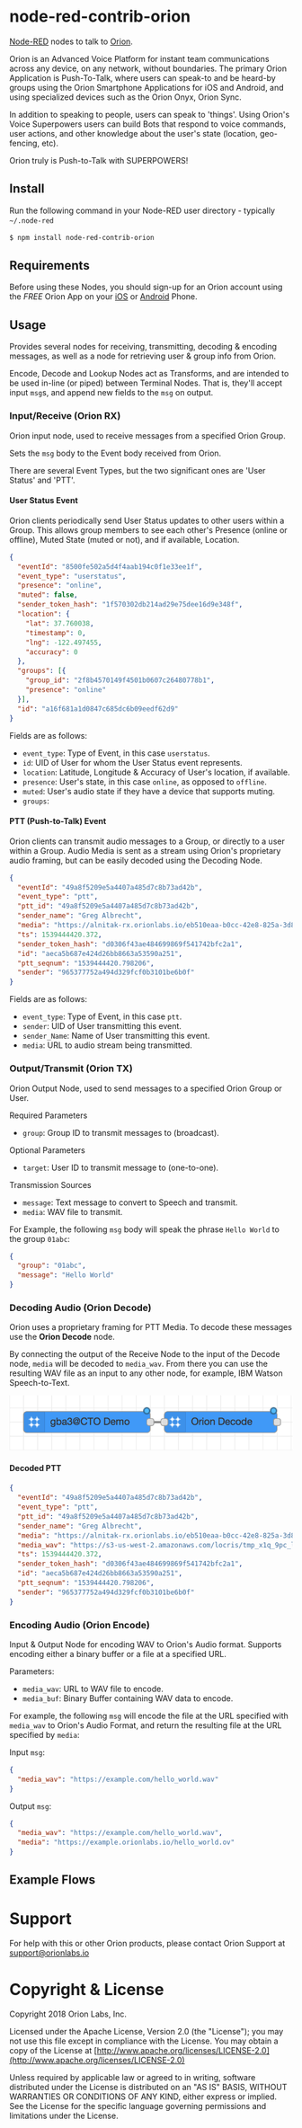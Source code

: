 node-red-contrib-orion
======================

<a href="http://nodered.org" target="_new">Node-RED</a> nodes to talk to <a href="http://orionlabs.io" target="_new">Orion</a>.

Orion is an Advanced Voice Platform for instant team communications across any
device, on any network, without boundaries. The primary Orion Application is
Push-To-Talk, where users can speak-to and be heard-by groups using the Orion
Smartphone Applications for iOS and Android, and using specialized devices
such as the Orion Onyx, Orion Sync.

In addition to speaking to people, users can speak to 'things'. Using Orion's
Voice Superpowers users can build Bots that respond to voice commands, user
actions, and other knowledge about the user's state (location, geo-fencing, etc).

Orion truly is Push-to-Talk with SUPERPOWERS!

Install
-------

Run the following command in your Node-RED user directory - typically `~/.node-red`

```bash
$ npm install node-red-contrib-orion
```

Requirements
------------

Before using these Nodes, you should sign-up for an Orion account using the
*FREE* Orion App on your [iOS](https://itunes.apple.com/us/app/orion-communications-onyx/id984202314?ls=1&mt=8) or [Android](https://play.google.com/store/apps/details?id=com.onbeep.obiwan) Phone.

Usage
-----

Provides several nodes for receiving, transmitting, decoding & encoding messages, as well as a node for retrieving user & group info from Orion.

Encode, Decode and Lookup Nodes act as Transforms, and are intended to be used in-line (or piped) between Terminal Nodes. That is, they'll accept input `msg`s, and append new fields to the `msg` on output.

### Input/Receive (Orion RX)

Orion input node, used to receive messages from a specified Orion Group.

Sets the `msg` body to the Event body received from Orion.

There are several Event Types, but the two significant ones are 'User Status' and 'PTT'.

#### User Status Event

Orion clients periodically send User Status updates to other users within a Group. This allows group
members to see each other's Presence (online or offline), Muted State (muted or not), and if available,
Location.

```json
{
  "eventId": "8500fe502a5d4f4aab194c0f1e33ee1f",
  "event_type": "userstatus",
  "presence": "online",
  "muted": false,
  "sender_token_hash": "1f570302db214ad29e75dee16d9e348f",
  "location": {
    "lat": 37.760038,
    "timestamp": 0,
    "lng": -122.497455,
    "accuracy": 0
  },
  "groups": [{
    "group_id": "2f8b4570149f4501b0607c26480778b1",
    "presence": "online"
  }],
  "id": "a16f681a1d0847c685dc6b09eedf62d9"
}
```

Fields are as follows:
- `event_type`: Type of Event, in this case `userstatus`.
- `id`: UID of User for whom the User Status event represents.
- `location`: Latitude, Longitude & Accuracy of User's location, if available.
- `presence`: User's state, in this case `online`, as opposed to `offline`.
- `muted`: User's audio state if they have a device that supports muting.
- `groups`:


#### PTT (Push-to-Talk) Event

Orion clients can transmit audio messages to a Group, or directly to a user within a Group. Audio Media
is sent as a stream using Orion's proprietary audio framing, but can be easily decoded using the Decoding Node.

```json
{
  "eventId": "49a8f5209e5a4407a485d7c8b73ad42b",
  "event_type": "ptt",
  "ptt_id": "49a8f5209e5a4407a485d7c8b73ad42b",
  "sender_name": "Greg Albrecht",
  "media": "https://alnitak-rx.orionlabs.io/eb510eaa-b0cc-42e8-825a-3d87156bad22.ov",
  "ts": 1539444420.372,
  "sender_token_hash": "d0306f43ae484699869f541742bfc2a1",
  "id": "aeca5b687e424d26bb8663a53590a251",
  "ptt_seqnum": "1539444420.798206",
  "sender": "965377752a494d329fcf0b3101be6b0f"
}
```

Fields are as follows:
- `event_type`: Type of Event, in this case `ptt`.
- `sender`: UID of User transmitting this event.
- `sender_Name`: Name of User transmitting this event.
- `media`: URL to audio stream being transmitted.

### Output/Transmit (Orion TX)

Orion Output Node, used to send messages to a specified Orion Group or User.

Required Parameters
- `group`: Group ID to transmit messages to (broadcast).

Optional Parameters
- `target`: User ID to transmit message to (one-to-one).

Transmission Sources
- `message`: Text message to convert to Speech and transmit.
- `media`: WAV file to transmit.

For Example, the following `msg` body will speak the phrase ``Hello World`` to the group ``01abc``:


```json
{
  "group": "01abc",
  "message": "Hello World"
}
```

### Decoding Audio (Orion Decode)

Orion uses a proprietary framing for PTT Media. To decode these messages use the **Orion Decode** node.

By connecting the output of the Receive Node to the input of the Decode node, `media` will be decoded to `media_wav`. From there you can use the resulting WAV file as an input to any other node, for example, IBM Watson Speech-to-Text.

![Orion RX->Orion Decode](docs/orion_rx-orion_decode.png)

#### Decoded PTT

```json
{
  "eventId": "49a8f5209e5a4407a485d7c8b73ad42b",
  "event_type": "ptt",
  "ptt_id": "49a8f5209e5a4407a485d7c8b73ad42b",
  "sender_name": "Greg Albrecht",
  "media": "https://alnitak-rx.orionlabs.io/eb510eaa-b0cc-42e8-825a-3d87156bad22.ov",
  "media_wav": "https://s3-us-west-2.amazonaws.com/locris/tmp_x1q_9pc_locris_out_wav_.wav",
  "ts": 1539444420.372,
  "sender_token_hash": "d0306f43ae484699869f541742bfc2a1",
  "id": "aeca5b687e424d26bb8663a53590a251",
  "ptt_seqnum": "1539444420.798206",
  "sender": "965377752a494d329fcf0b3101be6b0f"
}
```


### Encoding Audio (Orion Encode)

Input & Output Node for encoding WAV to Orion's Audio format. Supports encoding
either a binary buffer or a file at a specified URL.

Parameters:

- `media_wav`: URL to WAV file to encode.
- `media_buf`: Binary Buffer containing WAV data to encode.

For example, the following `msg` will encode the file at the URL specified with `media_wav` to Orion's Audio Format, and return the resulting file at the URL specified by `media`:

Input `msg`:
```json
{
  "media_wav": "https://example.com/hello_world.wav"
}
```
Output `msg`:
```json
{
  "media_wav": "https://example.com/hello_world.wav",
  "media": "https://example.orionlabs.io/hello_world.ov"
}

```

## Example Flows

# Support

For help with this or other Orion products, please contact Orion Support at [support@orionlabs.io](mailto:support@orionlabs.io?subject=node-red-contrib-orion)

# Copyright & License

Copyright 2018  Orion Labs, Inc.

Licensed under the Apache License, Version 2.0 (the "License");
you may not use this file except in compliance with the License.
You may obtain a copy of the License at [http://www.apache.org/licenses/LICENSE-2.0](http://www.apache.org/licenses/LICENSE-2.0)

Unless required by applicable law or agreed to in writing, software
distributed under the License is distributed on an "AS IS" BASIS,
WITHOUT WARRANTIES OR CONDITIONS OF ANY KIND, either express or implied.
See the License for the specific language governing permissions and
limitations under the License.
